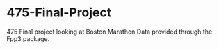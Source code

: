 # 475-Final-Project
475 Final project looking at Boston Marathon Data provided through the Fpp3 package.

